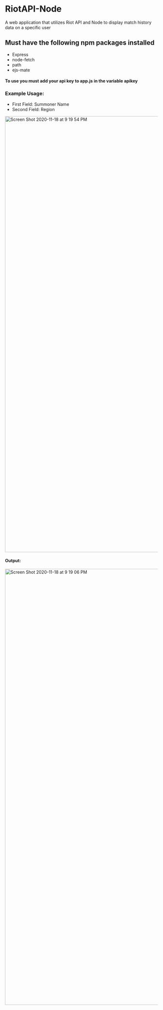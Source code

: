 # RiotAPI-Node
A web application that utilizes Riot API and Node to display match history data on a specific user


## Must have the following npm packages installed
- Express
- node-fetch
- path
- ejs-mate
#### To use you must add your api key to app.js in the variable apikey
### Example Usage:
- First Field: Summoner Name
- Second Field: Region
  

<img width="1438" alt="Screen Shot 2020-11-18 at 9 19 54 PM" src="https://user-images.githubusercontent.com/74621126/99612770-3990b800-29e4-11eb-9271-f4916ef7f1f1.png">

#### Output:

<img width="1438" alt="Screen Shot 2020-11-18 at 9 19 06 PM" src="https://user-images.githubusercontent.com/74621126/99612847-7361be80-29e4-11eb-90a5-17e790e16ebc.png">
